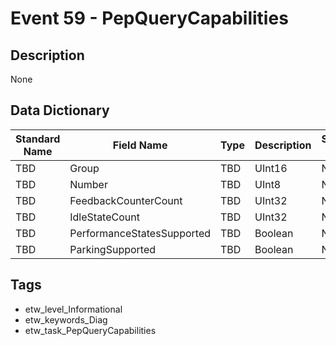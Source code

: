 # Event 59 - PepQueryCapabilities

## Description
None

## Data Dictionary
|Standard Name|Field Name|Type|Description|Sample Value|
|---|---|---|---|---|
|TBD|Group|TBD|UInt16|None|None|
|TBD|Number|TBD|UInt8|None|None|
|TBD|FeedbackCounterCount|TBD|UInt32|None|None|
|TBD|IdleStateCount|TBD|UInt32|None|None|
|TBD|PerformanceStatesSupported|TBD|Boolean|None|None|
|TBD|ParkingSupported|TBD|Boolean|None|None|

## Tags
* etw_level_Informational
* etw_keywords_Diag
* etw_task_PepQueryCapabilities